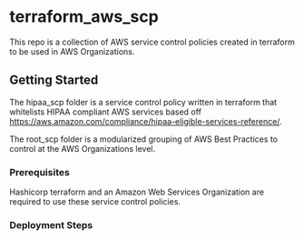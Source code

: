 # terraform_aws_scp

This repo is a collection of AWS service control policies created in terraform to be used in AWS Organizations. 

## Getting Started

The hipaa_scp folder is a service control policy written in terraform that whitelists HIPAA compliant AWS services based off https://aws.amazon.com/compliance/hipaa-eligible-services-reference/.

The root_scp folder is a modularized grouping of AWS Best Practices to control at the AWS Organizations level.

### Prerequisites

Hashicorp terraform and an Amazon Web Services Organization are required to use these service control policies.

### Deployment Steps